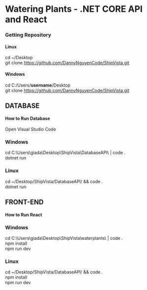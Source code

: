 # Watering Plants - .NET CORE API and React

### Getting Repository

#### Linux
cd ~/Desktop <br>
git clone https://github.com/DannyNguyenCode/ShipVista.git <br>

#### Windows
cd C:/Users/**username**/Desktop <br>
git clone https://github.com/DannyNguyenCode/ShipVista.git <br>

## DATABASE
#### How to Run Database <br>
Open Visual Studio Code
### Windows
cd C:\Users\giada\Desktop\ShipVista\DatabaseAPI\ | code . <br>
dotnet run
### Linux
cd ~/Desktop/ShipVista/DatabaseAPI/ && code . <br>
dotnet run

## FRONT-END
#### How to Run React
### Windows
cd C:\Users\giada\Desktop\ShipVista\waterplants\ | code . <br>
npm install <br>
npm run dev
### Linux
cd ~/Desktop/ShipVista/DatabaseAPI/ && code . <br>
npm install <br>
npm run dev




